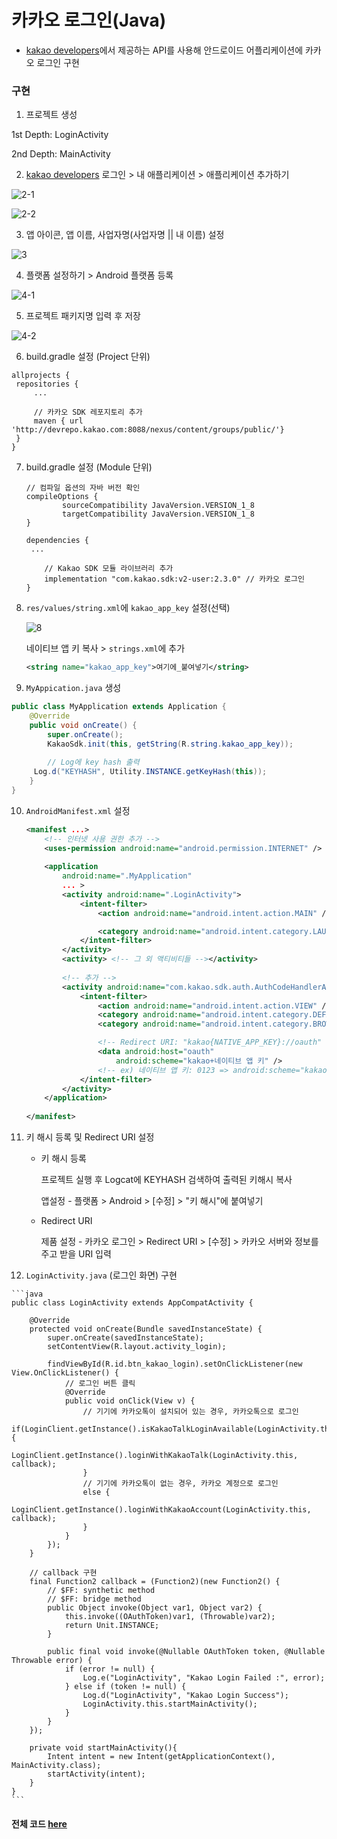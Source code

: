 # 카카오 로그인(Java)

- [kakao developers](https://developers.kakao.com)에서 제공하는 API를 사용해 안드로이드 어플리케이션에 카카오 로그인 구현



### 구현

1.  프로젝트 생성

   1st Depth: LoginActivity

   2nd Depth: MainActivity

   

2.  [kakao developers](https://developers.kakao.com) 로그인 > 내 애플리케이션 > 애플리케이션 추가하기

   ![2-1](https://user-images.githubusercontent.com/50495214/106247276-a7622700-6252-11eb-8b99-cc1975c2a04e.png)

   

   ![2-2](https://user-images.githubusercontent.com/50495214/106247278-a8935400-6252-11eb-8c5c-32aa9c532037.png)

   

3.  앱 아이콘, 앱 이름, 사업자명(사업자명 || 내 이름) 설정

   ![3](https://user-images.githubusercontent.com/50495214/106247396-d24c7b00-6252-11eb-9a6b-b237be9448eb.PNG)

   

4.  플랫폼 설정하기 > Android 플랫폼 등록

   ![4-1](https://user-images.githubusercontent.com/50495214/106247917-91089b00-6253-11eb-975d-b9d956cf1611.png)

   

5.  프로젝트 패키지명 입력 후 저장

   ![4-2](https://user-images.githubusercontent.com/50495214/106247920-9239c800-6253-11eb-95cd-0ec6f5848d45.png)

   

6.   build.gradle 설정 (Project 단위)

   ```
   allprojects {
   	repositories {
   		...
   		
   		// 카카오 SDK 레포지토리 추가
   		maven { url 'http://devrepo.kakao.com:8088/nexus/content/groups/public/'}
   	}
   }
   ```

   

7. build.gradle 설정 (Module 단위)

   ```
   // 컴파일 옵션의 자바 버전 확인
   compileOptions {
           sourceCompatibility JavaVersion.VERSION_1_8
           targetCompatibility JavaVersion.VERSION_1_8
   }
   
   dependencies {
   	...
   	
       // Kakao SDK 모듈 라이브러리 추가
       implementation "com.kakao.sdk:v2-user:2.3.0" // 카카오 로그인
   }
   ```

   

8. `res/values/string.xml`에 `kakao_app_key` 설정(선택)

   ![8](https://user-images.githubusercontent.com/50495214/106249125-48ea7800-6255-11eb-8c3d-1e2f5fc95b36.png)

   

   네이티브 앱 키 복사 > `strings.xml`에 추가

   ```xml
   <string name="kakao_app_key">여기에_붙여넣기</string>
   ```

   

9.  `MyAppication.java` 생성

   ```java
   public class MyApplication extends Application {
       @Override
       public void onCreate() {
           super.onCreate();
           KakaoSdk.init(this, getString(R.string.kakao_app_key));
           
           // Log에 key hash 출력
   		Log.d("KEYHASH", Utility.INSTANCE.getKeyHash(this));
       }
   }
   ```



10. `AndroidManifest.xml` 설정

    ```xml
    <manifest ...>
        <!-- 인터넷 사용 권한 추가 -->
        <uses-permission android:name="android.permission.INTERNET" />
        
        <application
            android:name=".MyApplication"
            ... >
            <activity android:name=".LoginActivity">
                <intent-filter>
                    <action android:name="android.intent.action.MAIN" />
    
                    <category android:name="android.intent.category.LAUNCHER" />
                </intent-filter>
            </activity>
            <activity> <!-- 그 외 액티비티들 --></activity>
            
            <!-- 추가 -->
            <activity android:name="com.kakao.sdk.auth.AuthCodeHandlerActivity">
                <intent-filter>
                    <action android:name="android.intent.action.VIEW" />
                    <category android:name="android.intent.category.DEFAULT" />
                    <category android:name="android.intent.category.BROWSABLE" />
    
                    <!-- Redirect URI: "kakao{NATIVE_APP_KEY}://oauth" -->
                    <data android:host="oauth"
                        android:scheme="kakao+네이티브 앱 키" />
                    <!-- ex) 네이티브 앱 키: 0123 => android:scheme="kakao0123" -->
                </intent-filter>
            </activity>
        </application>
                 
    </manifest>
    ```

    

11. 키 해시 등록 및 Redirect URI 설정

    - 키 해시 등록

      프로젝트 실행 후 Logcat에 KEYHASH 검색하여 출력된 키해시 복사

      앱설정 - 플랫폼 > Android > [수정] > "키 해시"에 붙여넣기

    - Redirect URI

      제품 설정 - 카카오 로그인 > Redirect URI > [수정] > 카카오 서버와 정보를 주고 받을 URI 입력

      

12.  `LoginActivity.java` (로그인 화면) 구현

    ```java
    public class LoginActivity extends AppCompatActivity {
        
        @Override
        protected void onCreate(Bundle savedInstanceState) {
            super.onCreate(savedInstanceState);
            setContentView(R.layout.activity_login);
    
            findViewById(R.id.btn_kakao_login).setOnClickListener(new View.OnClickListener() {
                // 로그인 버튼 클릭
                @Override
                public void onClick(View v) {
                    // 기기에 카카오톡이 설치되어 있는 경우, 카카오톡으로 로그인
                    if(LoginClient.getInstance().isKakaoTalkLoginAvailable(LoginActivity.this)) {
                        LoginClient.getInstance().loginWithKakaoTalk(LoginActivity.this, callback);
                    }
                    // 기기에 카카오톡이 없는 경우, 카카오 계정으로 로그인
                    else {
                        LoginClient.getInstance().loginWithKakaoAccount(LoginActivity.this, callback);
                    }
                }
            });
        }
        
        // callback 구현
        final Function2 callback = (Function2)(new Function2() {
            // $FF: synthetic method
            // $FF: bridge method
            public Object invoke(Object var1, Object var2) {
                this.invoke((OAuthToken)var1, (Throwable)var2);
                return Unit.INSTANCE;
            }
    
            public final void invoke(@Nullable OAuthToken token, @Nullable Throwable error) {
                if (error != null) {
                    Log.e("LoginActivity", "Kakao Login Failed :", error);
                } else if (token != null) {
                    Log.d("LoginActivity", "Kakao Login Success");
                    LoginActivity.this.startMainActivity();
                }
            }
        });
    
        private void startMainActivity(){
            Intent intent = new Intent(getApplicationContext(), MainActivity.class);
            startActivity(intent);
        }
    }
    ```









#### 전체 코드 [here](https://github.com/xxunghee/Android-Proj/tree/main/MyKakaoLogin)